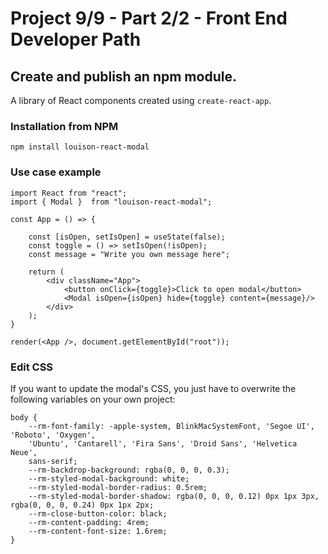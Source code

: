 # Project 9/9 - Part 2/2 - Front End Developer Path

## Create and publish an npm module.

A library of React components created using `create-react-app`.

### Installation from NPM

`npm install louison-react-modal`

### Use case example

```
import React from "react";
import { Modal }  from "louison-react-modal";

const App = () => {

    const [isOpen, setIsOpen] = useState(false);
    const toggle = () => setIsOpen(!isOpen);
    const message = "Write you own message here";

    return (
        <div className="App">
            <button onClick={toggle}>Click to open modal</button>
            <Modal isOpen={isOpen} hide={toggle} content={message}/>
        </div>
    );
}

render(<App />, document.getElementById("root"));
```

### Edit CSS

If you want to update the modal's CSS, you just have to overwrite the following variables on your own project:

```
body {
    --rm-font-family: -apple-system, BlinkMacSystemFont, 'Segoe UI', 'Roboto', 'Oxygen',
    'Ubuntu', 'Cantarell', 'Fira Sans', 'Droid Sans', 'Helvetica Neue',
    sans-serif;
    --rm-backdrop-background: rgba(0, 0, 0, 0.3);
    --rm-styled-modal-background: white;
    --rm-styled-modal-border-radius: 0.5rem;
    --rm-styled-modal-border-shadow: rgba(0, 0, 0, 0.12) 0px 1px 3px, rgba(0, 0, 0, 0.24) 0px 1px 2px;
    --rm-close-button-color: black;
    --rm-content-padding: 4rem;
    --rm-content-font-size: 1.6rem;
}
```
